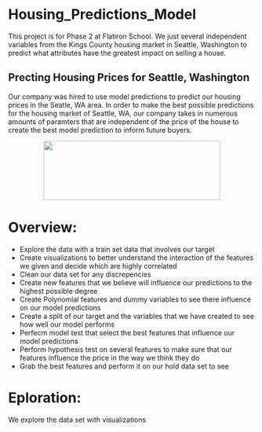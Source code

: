 # Housing_Predictions_Model
This project is for Phase 2 at Flatiron School. We just several independent variables from the Kings County housing market in Seattle, Washington to predict what attributes have the greatest impact on selling a house.  

## Precting Housing Prices for Seattle, Washington
Our company was hired to use model predictions to predict our housing prices in the Seatle, WA area. 
In order to make the best possible predictions for the housing market of Seattle, WA, our company 
takes in numerous amounts of paramters that are independent of the price of the house to create the 
best model prediction to inform future buyers. 

<p align="center">
 <img width="360" height="120" src=images/SeattleWA.png>
 </p>

# Overview:

- Explore the data with a train set data that involves our target
- Create visualizations to better understand the interaction of the features we given and decide which are highly correlated
- Clean our data set for any discrepencies
- Create new features that we believe will influence our predictions to the highest possible degree
- Create Polynomial features and dummy variables to see there influence on our model predictions
- Create a split of our target and the variables that we have created to see how well our model performs
- Perfecm model test that select the best features that influence our model predictions
- Perform hypothesis test on several features to make sure that our features influence the price in the way we think they do
- Grab the best features and perform it on our hold data set to see 

# Eploration:

We explore the data set with visualizations 

